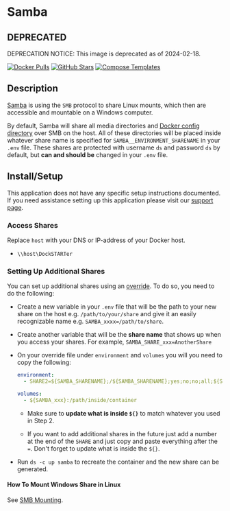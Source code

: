 # Samba

## DEPRECATED

DEPRECATION NOTICE: This image is deprecated as of 2024-02-18.

[![Docker Pulls](https://img.shields.io/docker/pulls/dperson/samba?style=flat-square&color=607D8B&label=docker%20pulls&logo=docker)](https://hub.docker.com/r/dperson/samba)
[![GitHub Stars](https://img.shields.io/github/stars/dperson/samba?style=flat-square&color=607D8B&label=github%20stars&logo=github)](https://github.com/dperson/samba)
[![Compose Templates](https://img.shields.io/static/v1?style=flat-square&color=607D8B&label=compose&message=templates)](https://github.com/GhostWriters/DockSTARTer/tree/main/compose/.apps/samba)

## Description

[Samba](https://www.samba.org/) is using the `SMB` protocol to share Linux
mounts, which then are accessible and mountable on a Windows computer.

By default, Samba will share all media directories and
[Docker config directory](https://dockstarter.com/basics/env-var-info/#DOCKER_VOLUME_CONFIG)
over SMB on the host. All of these directories will be placed inside whatever
share name is specified for `SAMBA__ENVIRONMENT_SHARENAME` in your `.env` file. These shares
are protected with username `ds` and password `ds` by default, but **can and
should be** changed in your `.env` file.

## Install/Setup

This application does not have any specific setup instructions documented. If
you need assistance setting up this application please visit our
[support page](https://dockstarter.com/basics/support/).

### Access Shares

Replace `host` with your DNS or IP-address of your Docker host.

- `\\host\DockSTARTer`

### Setting Up Additional Shares

You can set up additional shares using an
[override](https://dockstarter.com/overrides/introduction/). To do so, you need
to do the following:

- Create a new variable in your `.env` file that will be the path to your new
  share on the host e.g. `/path/to/your/share` and give it an easily
  recognizable name e.g. `SAMBA_xxxx=/path/to/share`.

- Create another variable that will be the **share name** that shows up when you
  access your shares. For example, `SAMBA_SHARE_xxx=AnotherShare`

- On your override file under `environment` and `volumes` you will you need to
  copy the following:

  ```yaml
  environment:
    - SHARE2=${SAMBA_SHARENAME};/${SAMBA_SHARENAME};yes;no;no;all;${SAMBA_USERNAME}

  volumes:
    - ${SAMBA_xxx}:/path/inside/container
  ```

  - Make sure to **update what is inside `${}`** to match whatever you used in
    Step 2.

  - If you want to add additional shares in the future just add a number at the
    end of the `SHARE` and just copy and paste everything after the `=`. Don't
    forget to update what is inside the `${}`.

- Run `ds -c up samba` to recreate the container and the new share can be
  generated.

#### How To Mount Windows Share in Linux

See [SMB Mounting](https://dockstarter.com/advanced/smb-mounting/).
